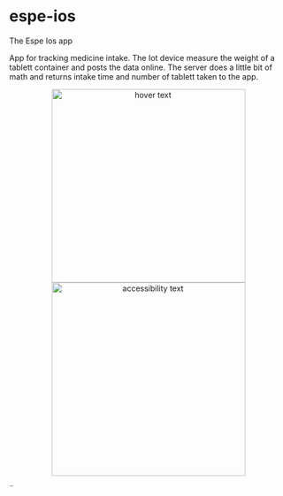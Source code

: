# espe-ios
The Espe Ios app

App for tracking medicine intake. The Iot device measure the weight of a tablett container and posts the data online.
The server does a little bit of math and returns intake time and number of tablett taken to the app.

<p align="center">
  <img src="EspeIOS/Assets.xcassets/ScreenshotDevices.imageset/" width="350" title="hover text">
  <img src="your_relative_path_here_number_2_large_name" width="350" alt="accessibility text">
</p>
¨
